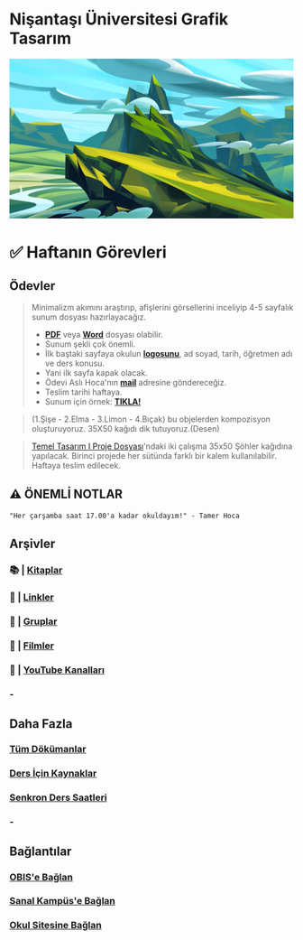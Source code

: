 # Nişantaşı Üniversitesi Grafik Tasarım

![Dağ Resmi](assets/img/mountain.jpg)
# ✅ Haftanın Görevleri

## **Ödevler**
> Minimalizm akımını araştırıp, afişlerini görsellerini inceliyip 4-5 sayfalık sunum dosyası hazırlayacağız.
> - [**PDF**](https://get2.adobe.com/tr/reader/download/?installer=Reader_DC_2020.013.20064_for_Mac_Intel&stype=7742&standalone=1) veya [**Word**](https://mail.nisantasi.edu.tr) dosyası olabilir. 
> - Sunum şekli çok önemli.
> - İlk baştaki sayfaya okulun [**logosunu**](assets/img/logo.png), ad soyad, tarih, öğretmen adı ve ders konusu.
> - Yani ilk sayfa kapak olacak.
> - Ödevi Aslı Hoca'nın [**mail**](mailto:akkilica@gmail.com) adresine göndereceğiz.
> - Teslim tarihi haftaya.
> - Sunum için örnek: [**TIKLA!**](https://drive.google.com/file/d/13SJVaum8ceEU-O2x4s35ynZVy4p9_lou/view?usp=sharing)


> (1.Şişe - 2.Elma - 3.Limon - 4.Bıçak) bu objelerden kompozisyon oluşturuyoruz. 35X50 kağıdı dik tutuyoruz.(Desen)

> [Temel Tasarım I Proje Dosyası](https://drive.google.com/file/d/1DhNOvapKd6O2Z1rF9yDw9qEKIWXPwlf6/view?usp=sharing)'ndaki iki çalışma 35x50 Şöhler kağıdına yapılacak. Birinci projede her sütünda farklı bir kalem kullanılabilir. Haftaya teslim edilecek.

## ⚠️ **ÖNEMLİ NOTLAR**
```
"Her çarşamba saat 17.00'a kadar okuldayım!" - Tamer Hoca
```

## **Arşivler**
### 📚 | [Kitaplar](archive/books.md)
### 🔗 | [Linkler](archive/links.md)
### 👥 | [Gruplar](archive/groups.md)
### 🍿 | [Filmler](archive/movies.md)
### 🎥 | [YouTube Kanalları](archive/youtubeC.md)
### -

## **Daha Fazla**
### [Tüm Dökümanlar](https://drive.google.com/drive/folders/1NMRJ80z9VtA0uERTgJDy8xhZTq26kvNU?usp=sharing)
### [Ders İçin Kaynaklar](sources/sources.md)
### [Senkron Ders Saatleri](meeting.md)
### -

## **Bağlantılar**
### [OBIS'e Bağlan](https://obis.nisantasi.edu.tr)
### [Sanal Kampüs'e Bağlan](https://sanalkampus.nisantasi.edu.tr)
### [Okul Sitesine Bağlan](http://myo.nisantasi.edu.tr)














